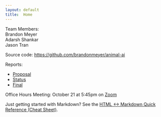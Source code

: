 ```yaml
---
layout: default
title:  Home
---
```


Team Members:  
Brandon Meyer  
Adarsh Shankar  
Jason Tran  

Source code: https://github.com/brandonmeyer/animal-ai

Reports:

- [Proposal](proposal.html)
- [Status](status.html)
- [Final](final.html)

Office Hours Meeting: October 21 at 5:45pm on [Zoom](https://uci.zoom.us/j/98620593830)

Just getting started with Markdown?
See the [HTML <-> Markdown Quick Reference (Cheat Sheet)][quickref].

[quickref]: https://github.com/mundimark/quickrefs/blob/master/HTML.md
